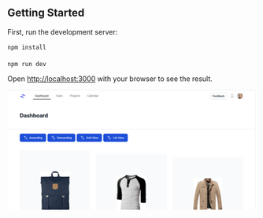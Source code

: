 
## Getting Started

First, run the development server:

```bash
npm install

npm run dev
```

Open [http://localhost:3000](http://localhost:3000) with your browser to see the result.

![Javatpoint](https://raw.githubusercontent.com/salim-hosen/gracetest/main/public/gracetest.png)  
